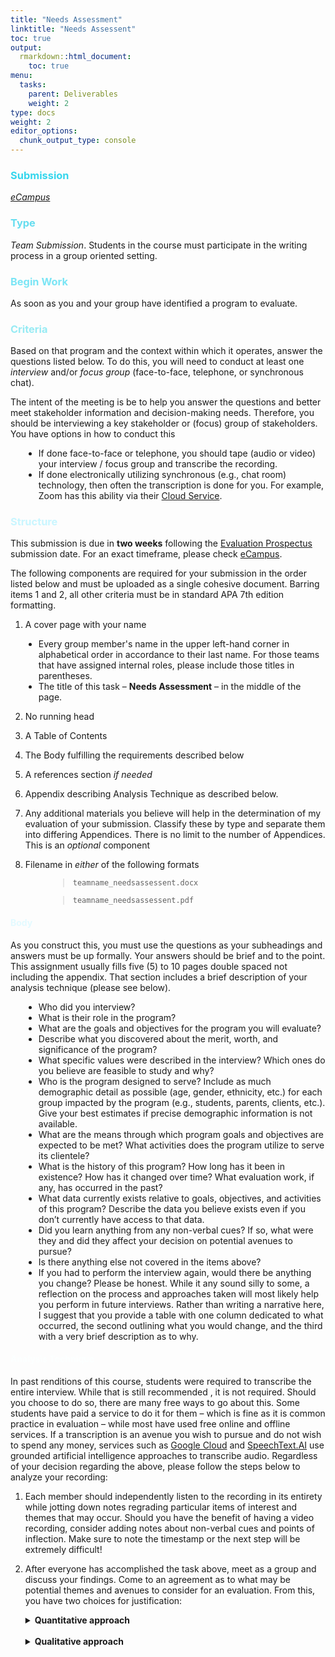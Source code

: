 ```yaml
---
title: "Needs Assessment"
linktitle: "Needs Assessent"
toc: true
output:
  rmarkdown::html_document:
    toc: true
menu:
  tasks:
    parent: Deliverables
    weight: 2
type: docs
weight: 2
editor_options: 
  chunk_output_type: console
---
```


<style>
ul {
    margin-left: 1.5em;
}
</style>


### <span style="color:#35d6ed">Submission</span>
<i>[eCampus](https://ecampus.wvu.edu)</i>

### <span style="color:#65ddef">Type</span>

<i>Team Submission</i>. Students in the course must participate in the writing process in a group oriented setting.

### <span style="color:#7ae5f5">Begin Work</span>

As soon as you and your group have identified a program to evaluate.

### <span style="color:#97ebf4">Criteria</span>

Based on that program and the context within which it operates, answer the questions listed below. To do this, you will need to conduct at least one *interview* and/or *focus group* (face-to-face, telephone, or synchronous chat). 

The intent of the meeting is be to help you answer the questions and better meet stakeholder information and decision-making needs. Therefore, you should be interviewing a key stakeholder or (focus) group of stakeholders. You have options in how to conduct this

- If done face-to-face or telephone, you should tape (audio or video) your interview / focus group and transcribe the recording. 
- If done electronically utilizing synchronous (e.g., chat room) technology, then often the transcription is done for you. For example, Zoom has this ability via their [Cloud Service](https://support.zoom.us/hc/en-us/articles/115004794983-Using-audio-transcription-for-cloud-recordings-).

### <span style="color:#c9f6ff">Structure</span>

This submission is due in **two weeks** following the [Evaluation Prospectus](/deliverables/01-evaluation-prospectus/) submission date. For an exact timeframe, please check [eCampus](https://ecampus.wvu.edu/). 

The following components are required for your submission in the order listed below and must be uploaded as a single cohesive document. Barring items 1 and 2, all other criteria must be in standard APA 7th edition formatting.

1. A cover page with your name

  - Every group member's name in the upper left-hand corner in alphabetical order in accordance to their last name. For those teams that have assigned internal roles, please include those titles in parentheses. 
  - The title of this task – **Needs Assessment** – in the middle of the page.
  
2. No running head

3. A Table of Contents 

4. The Body fulfilling the requirements described below

5. A references section *if needed*

6. Appendix describing Analysis Technique as described below.

7. Any additional materials you believe will help in the determination of my evaluation of your submission. Classify these by type and separate them into differing Appendices. There is no limit to the number of Appendices. This is an *optional* component

8. Filename in *either* of the following formats

<div style="padding-left: 60px;">

   > `teamname_needsassessent.docx`
   
   > `teamname_needsassessent.pdf`
   
</div>

#### <span style="color:#e3faff">Body</span>

As you construct this, you must use the questions as your subheadings and answers must be up formally. Your answers should be brief and to the point. This assignment usually fills five (5) to 10 pages double spaced not including the appendix. That section includes a brief description of your analysis technique (please see below).

+ Who did you interview? 
+ What is their role in the program? 
+ What are the goals and objectives for the program you will evaluate?
+ Describe what you discovered about the merit, worth, and significance of the program? 
+ What specific values were described in the interview? Which ones do you believe are feasible to study and why?
+ Who is the program designed to serve? Include as much demographic detail as possible (age, gender, ethnicity, etc.) for each group impacted by the program (e.g., students, parents, clients, etc.). Give your best estimates if precise demographic information is not available.
+ What are the means through which program goals and objectives are expected to be met? What activities does the program utilize to serve its clientele?
+ What is the history of this program? How long has it been in existence? How has it changed over time? What evaluation work, if any, has occurred in the past?
+ What data currently exists relative to goals, objectives, and activities of this program? Describe the data you believe exists even if you don’t currently have access to that data.
+ Did you learn anything from any non-verbal cues? If so, what were they and did they affect your decision on potential avenues to pursue?
+ Is there anything else not covered in the items above?
+ If you had to perform the interview again, would there be anything you change? Please be honest. While it any sound silly to some, a reflection on the process and approaches taken will most likely help you perform in future interviews. Rather than writing a narrative here, I suggest that you provide a table with one column dedicated to what occurred, the second outlining what you would change, and the third with a very brief description as to why.

#### <span style="color:#fcffff">Analysis Technique</span>

In past renditions of this course, students were required to transcribe the entire interview. While that is still recommended , it is not required. Should you choose to do so, there are many free ways to go about this. Some students have paid a service to do it for them – which is fine as it is common practice in evaluation – while most have used free online and offline services. If a transcription is an avenue you wish to pursue and do not wish to spend any money, services such as [Google Cloud](https://cloud.google.com/speech-to-text) and [SpeechText.AI](https://speechtext.ai/) use grounded artificial intelligence approaches to transcribe audio. Regardless of your decision regarding the above, please follow the steps below to analyze your recording:

1. Each member should independently listen to the recording in its entirety while jotting down notes regrading particular items of interest and themes that may occur. Should you have the benefit of having a video recording, consider adding notes about non-verbal cues and points of inflection. Make sure to note the timestamp or the next step will be extremely difficult!

2. After everyone has accomplished the task above, meet as a group and discuss your findings. Come to an agreement as to what may be potential themes and avenues to consider for an evaluation. From this, you have two choices for justification:
    <div id="anchorwk1"> 
    <details>
    <summary>
    <b>Quantitative approach</b>
    </summary>
    <br>
    <p>
    Consider using an agreement scaling like a <a href="/handouts/Kappa Statistic.pdf" target="blank">Kappa Statistic</a> as your justification. Then provide a clear and concise narrative on your process, your agreement threshold and what criteria were used (i.e. please just don’t simply say we agreed on theme X because we felt like it, rather provide actual criteria for agreement). Please submit the final agreement measures delineated by theme in addition to the aggregated agreement score and description. To clarify, you will be required to submit the following in the appendix:
    
    - A table of all themes and corresponding agreement rating by theme. Please rearrange the themes by agreement rating going from greatest to least.
    
    - An aggregated and specific list of criteria used for agreement. If some of these are theme specific, please note that. 
    
    - A short and concise narrative explain the process, criteria, and benchmarks for agreement. Include the final agreement score and what scaling you used.
    </p>
    </details>
    </div>
    <br>
    <div id="anchorwk2">
    <details>
    <summary>
    <b>Qualitative approach</b>
    </summary>
    <br>
    <p> 
    Should you choose not to use an agreement scaling, describe the process in a clear manner and in great detail within your appendix. Read over <a href="/handouts/Shenton%20(2004).pdf" target="blank">Shenton (2004)</a> and ensure that you address all four of Guba’s constructs provided on p. 64. Most importantly, provide a narrative on how triangulation and saturation were fully addressed. To clarify, you will be required to submit the following in the appendix:
      
    - A table of all themes regardless of agreement. 
    
    - A detailed and explicit narrative regarding how *credibility*, *transferability*, *dependability*, and *confirmability* were satisfied or an argument as to why it could not.
    
    - A through narrative further delineating credibility by addressing multiple provisions provided in Shenton (2004) and how these were accomplished.
    
    - A short and concise narrative on how triangulation and saturation were fully addressed. Make sure to be very specific in addressing what criteria were used and how each was satisfied. 
    </p>
    </details>
    </div>
    <br>
